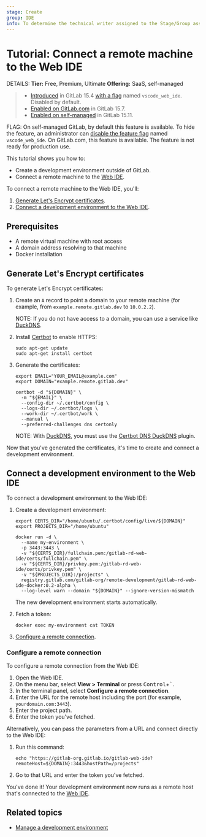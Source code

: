 ```yaml
---
stage: Create
group: IDE
info: To determine the technical writer assigned to the Stage/Group associated with this page, see https://handbook.gitlab.com/handbook/product/ux/technical-writing/#assignments
---
```


# Tutorial: Connect a remote machine to the Web IDE

DETAILS:
**Tier:** Free, Premium, Ultimate
**Offering:** SaaS, self-managed

> - [Introduced](https://gitlab.com/gitlab-org/gitlab/-/merge_requests/95169) in GitLab 15.4 [with a flag](../../../administration/feature_flags.md) named `vscode_web_ide`. Disabled by default.
> - [Enabled on GitLab.com](https://gitlab.com/gitlab-org/gitlab/-/issues/371084) in GitLab 15.7.
> - [Enabled on self-managed](https://gitlab.com/gitlab-org/gitlab/-/merge_requests/115741) in GitLab 15.11.

FLAG:
On self-managed GitLab, by default this feature is available. To hide the feature, an administrator can [disable the feature flag](../../../administration/feature_flags.md) named `vscode_web_ide`. On GitLab.com, this feature is available. The feature is not ready for production use.

This tutorial shows you how to:

- Create a development environment outside of GitLab.
- Connect a remote machine to the [Web IDE](../web_ide/index.md).

To connect a remote machine to the Web IDE, you'll:

1. [Generate Let's Encrypt certificates](#generate-lets-encrypt-certificates).
1. [Connect a development environment to the Web IDE](#connect-a-development-environment-to-the-web-ide).

## Prerequisites

- A remote virtual machine with root access
- A domain address resolving to that machine
- Docker installation

## Generate Let's Encrypt certificates

To generate Let's Encrypt certificates:

1. Create an `A` record to point a domain to your remote machine (for example, from `example.remote.gitlab.dev` to `10.0.2.2`).

   NOTE:
   If you do not have access to a domain, you can use a service like [DuckDNS](https://www.duckdns.org/).

1. Install [Certbot](https://certbot.eff.org/) to enable HTTPS:

   ```shell
   sudo apt-get update
   sudo apt-get install certbot
   ```

1. Generate the certificates:

   ```shell
   export EMAIL="YOUR_EMAIL@example.com"
   export DOMAIN="example.remote.gitlab.dev"

   certbot -d "${DOMAIN}" \
     -m "${EMAIL}" \
     --config-dir ~/.certbot/config \
     --logs-dir ~/.certbot/logs \
     --work-dir ~/.certbot/work \
     --manual \
     --preferred-challenges dns certonly
   ```

   NOTE:
   With [DuckDNS](https://www.duckdns.org/), you must use the
   [Certbot DNS DuckDNS](https://github.com/infinityofspace/certbot_dns_duckdns) plugin.

Now that you've generated the certificates, it's time to create and connect a development environment.

## Connect a development environment to the Web IDE

To connect a development environment to the Web IDE:

1. Create a development environment:

   ```shell
   export CERTS_DIR="/home/ubuntu/.certbot/config/live/${DOMAIN}"
   export PROJECTS_DIR="/home/ubuntu"

   docker run -d \
     --name my-environment \
     -p 3443:3443 \
     -v "${CERTS_DIR}/fullchain.pem:/gitlab-rd-web-ide/certs/fullchain.pem" \
     -v "${CERTS_DIR}/privkey.pem:/gitlab-rd-web-ide/certs/privkey.pem" \
     -v "${PROJECTS_DIR}:/projects" \
     registry.gitlab.com/gitlab-org/remote-development/gitlab-rd-web-ide-docker:0.2-alpha \
     --log-level warn --domain "${DOMAIN}" --ignore-version-mismatch
   ```

   The new development environment starts automatically.

1. Fetch a token:

   ```shell
   docker exec my-environment cat TOKEN
   ```

1. [Configure a remote connection](#configure-a-remote-connection).

### Configure a remote connection

To configure a remote connection from the Web IDE:

1. Open the Web IDE.
1. On the menu bar, select **View > Terminal** or press <kbd>Control</kbd>+<kbd>`</kbd>.
1. In the terminal panel, select **Configure a remote connection**.
1. Enter the URL for the remote host including the port (for example, `yourdomain.com:3443`).
1. Enter the project path.
1. Enter the token you've fetched.

Alternatively, you can pass the parameters from a URL and connect directly to the Web IDE:

1. Run this command:

   ```shell
   echo "https://gitlab-org.gitlab.io/gitlab-web-ide?remoteHost=${DOMAIN}:3443&hostPath=/projects"
   ```

1. Go to that URL and enter the token you've fetched.

You've done it! Your development environment now runs as a remote host that's connected to the [Web IDE](../web_ide/index.md).

## Related topics

- [Manage a development environment](index.md#manage-a-development-environment)
